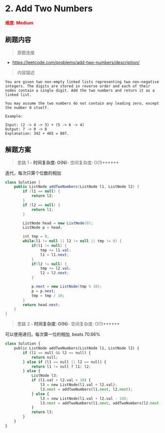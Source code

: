 #  2. Add Two Numbers

**<font color=red>难度: Medium</font>**

## 刷题内容

> 原题连接

* https://leetcode.com/problems/add-two-numbers/description/

> 内容描述

```
You are given two non-empty linked lists representing two non-negative integers. The digits are stored in reverse order and each of their nodes contain a single digit. Add the two numbers and return it as a linked list.

You may assume the two numbers do not contain any leading zero, except the number 0 itself.

Example:

Input: (2 -> 4 -> 3) + (5 -> 6 -> 4)
Output: 7 -> 0 -> 8
Explanation: 342 + 465 = 807.
```

## 解题方案

> 思路 1
******- 时间复杂度: O(N)******- 空间复杂度: O(1)******

迭代，每次只算个位数的相加

```java
class Solution {
    public ListNode addTwoNumbers(ListNode l1, ListNode l2) {
        if (l1 == null) {
            return l2;
        }
        if (l2 == null) {
            return l1;
        }

        ListNode head = new ListNode(0);
        ListNode p = head;

        int tmp = 0;
        while(l1 != null || l2 != null || tmp != 0) {
            if(l1 != null) {
                tmp += l1.val;
                l1 = l1.next;
            }
            if(l2 != null) {
                tmp += l2.val;
                l2 = l2.next;
            }

            p.next = new ListNode(tmp % 10);
            p = p.next;
            tmp = tmp / 10;
        }
        return head.next;
    }
}
```
> 思路 2
******- 时间复杂度: O(N)******- 空间复杂度: O(1)******

可以使用递归，每次算一位的相加, beats 70.66%


```python
class Solution {
    public ListNode addTwoNumbers(ListNode l1, ListNode l2) {
        if (l1 == null && l2 == null) {
            return null;
        } else if (l1 == null || l2 == null) {
            return l1 != null ? l1: l2;
        } else {
            ListNode l3;
            if (l1.val + l2.val < 10) {
                l3 = new ListNode(l1.val + l2.val);
                l3.next = addTwoNumbers(l1.next, l2.next);
            } else {
                l3 = new ListNode(l1.val + l2.val - 10);
                l3.next = addTwoNumbers(l1.next, addTwoNumbers(l2.next, new ListNode(1)));
            }
            return l3;
        }
    }
}
```
